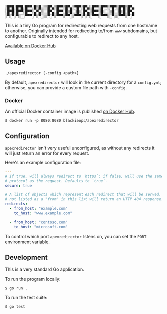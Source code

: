 ```
░█▀█░█▀█░█▀▀░█░█░░░█▀▄░█▀▀░█▀▄░▀█▀░█▀▄░█▀▀░█▀▀░▀█▀░█▀█░█▀▄
░█▀█░█▀▀░█▀▀░▄▀▄░░░█▀▄░█▀▀░█░█░░█░░█▀▄░█▀▀░█░░░░█░░█░█░█▀▄
░▀░▀░▀░░░▀▀▀░▀░▀░░░▀░▀░▀▀▀░▀▀░░▀▀▀░▀░▀░▀▀▀░▀▀▀░░▀░░▀▀▀░▀░▀
```

This is a tiny Go program for redirecting web requests from one hostname to
another. Originally intended for redirecting to/from `www` subdomains, but
configurable to redirect to any host.

[Available on Docker Hub][0]

## Usage

```
./apexredirector [-config <path>]
```

By default, `apexredirector` will look in the current directory for a
`config.yml`; otherwise, you can provide a custom file path with `-config`.

### Docker

An official Docker container image is published [on Docker Hub][0].

```
$ docker run -p 8080:8080 blackieops/apexredirector
```

## Configuration

`apexredirector` isn't very useful unconfigured, as without any redirects it
will just return an error for every request.

Here's an example configuration file:

```yaml
---
# If true, will always redirect to `https`; if false, will use the same
# protocol as the request. Defaults to `true`.
secure: true

# A list of objects which represent each redirect that will be served. Any host
# not listed as a "from" in this list will return an HTTP 404 response.
redirects:
  - from_host: "example.com"
    to_host: "www.example.com"

  - from_host: "contoso.com"
    to_host: "microsoft.com"
```

To control which port `apexredirector` listens on, you can set the `PORT`
environment variable.

## Development

This is a very standard Go application.

To run the program locally:

```
$ go run .
```

To run the test suite:

```
$ go test
```

[0]: https://hub.docker.com/r/blackieops/apexredirector
